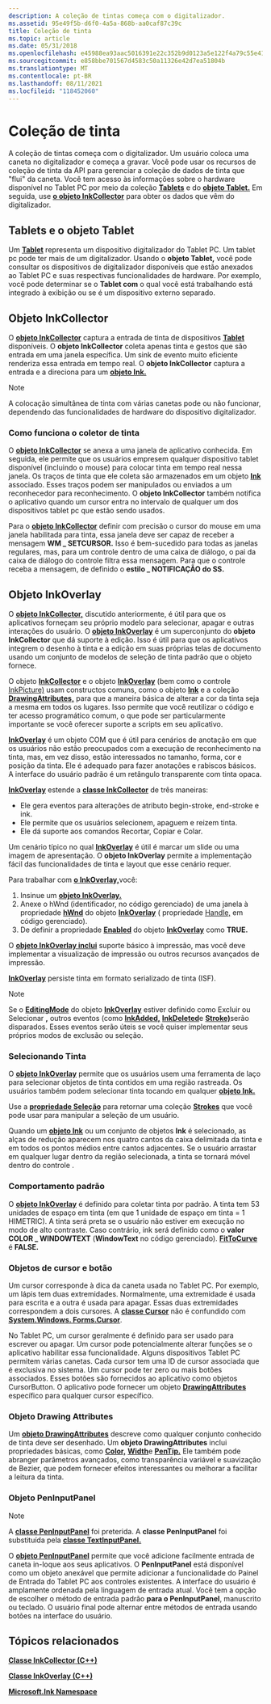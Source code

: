 ```yaml
---
description: A coleção de tintas começa com o digitalizador.
ms.assetid: 95e49f5b-d6f0-4a5a-868b-aa0caf87c39c
title: Coleção de tinta
ms.topic: article
ms.date: 05/31/2018
ms.openlocfilehash: e45988ea93aac5016391e22c352b9d0123a5e122f4a79c55e41e06834ed040e0
ms.sourcegitcommit: e858bbe701567d4583c50a11326e42d7ea51804b
ms.translationtype: MT
ms.contentlocale: pt-BR
ms.lasthandoff: 08/11/2021
ms.locfileid: "118452060"
---
```

# <a name="ink-collection"></a>Coleção de tinta

A coleção de tintas começa com o digitalizador. Um usuário coloca uma caneta no digitalizador e começa a gravar. Você pode usar os recursos de coleção de tinta da API para gerenciar a coleção de dados de tinta que "flui" da caneta. Você tem acesso às informações sobre o hardware disponível no Tablet PC por meio da coleção [**Tablets**](/windows/desktop/api/msinkaut/nf-msinkaut-iinktablets-item) e do [**objeto Tablet.**](/windows/desktop/api/msinkaut/nn-msinkaut-iinktablet) Em seguida, use [**o objeto InkCollector**](inkcollector-class.md) para obter os dados que vêm do digitalizador.

## <a name="tablets-and-the-tablet-object"></a>Tablets e o objeto Tablet

Um [**Tablet**](/windows/desktop/api/msinkaut/nn-msinkaut-iinktablet) representa um dispositivo digitalizador do Tablet PC. Um tablet pc pode ter mais de um digitalizador. Usando o **objeto Tablet,** você pode consultar os dispositivos de digitalizador disponíveis que estão anexados ao Tablet PC e suas respectivas funcionalidades de hardware. Por exemplo, você pode determinar se o **Tablet com** o qual você está trabalhando está integrado à exibição ou se é um dispositivo externo separado.

## <a name="inkcollector-object"></a>Objeto InkCollector

O [**objeto InkCollector**](inkcollector-class.md) captura a entrada de tinta de dispositivos [**Tablet**](/windows/desktop/api/msinkaut/nn-msinkaut-iinktablet) disponíveis. O **objeto InkCollector** coleta apenas tinta e gestos que são entrada em uma janela específica. Um sink de evento muito eficiente renderiza essa entrada em tempo real. O **objeto InkCollector** captura a entrada e a direciona para um [**objeto Ink.**](inkdisp-class.md)

> [!Note]  
> A colocação simultânea de tinta com várias canetas pode ou não funcionar, dependendo das funcionalidades de hardware do dispositivo digitalizador.

 

### <a name="how-the-ink-collector-works"></a>Como funciona o coletor de tinta

O [**objeto InkCollector**](inkcollector-class.md) se anexa a uma janela de aplicativo conhecida. Em seguida, ele permite que os usuários empresem qualquer dispositivo tablet disponível (incluindo o mouse) para colocar tinta em tempo real nessa janela. Os traços de tinta que ele coleta são armazenados em um objeto [**Ink**](inkdisp-class.md) associado. Esses traços podem ser manipulados ou enviados a um reconhecedor para reconhecimento. O **objeto InkCollector** também notifica o aplicativo quando um cursor entra no intervalo de qualquer um dos dispositivos tablet pc que estão sendo usados.

Para o [**objeto InkCollector**](inkcollector-class.md) definir com precisão o cursor do mouse em uma janela habilitada para tinta, essa janela deve ser capaz de receber a mensagem **WM \_ SETCURSOR.** Isso é bem-sucedido para todas as janelas regulares, mas, para um controle dentro de uma caixa de diálogo, o pai da caixa de diálogo do controle filtra essa mensagem. Para que o controle receba a mensagem, de definido o **estilo \_ NOTIFICAÇÃO do SS.**

## <a name="inkoverlay-object"></a>Objeto InkOverlay

O [**objeto InkCollector,**](inkcollector-class.md) discutido anteriormente, é útil para que os aplicativos forneçam seu próprio modelo para selecionar, apagar e outras interações do usuário. O [**objeto InkOverlay**](inkoverlay-class.md) é um superconjunto do **objeto InkCollector** que dá suporte à edição. Isso é útil para que os aplicativos integrem o desenho à tinta e a edição em suas próprias telas de documento usando um conjunto de modelos de seleção de tinta padrão que o objeto fornece.

O objeto [**InkCollector**](inkcollector-class.md) e o objeto [**InkOverlay**](inkoverlay-class.md) (bem como o controle [InkPicture)](inkpicture-control.md) usam constructos comuns, como o objeto [**Ink**](inkdisp-class.md) e a coleção [**DrawingAttributes,**](inkdrawingattributes-class.md) para que a maneira básica de alterar a cor da tinta seja a mesma em todos os lugares. Isso permite que você reutilizar o código e ter acesso programático comum, o que pode ser particularmente importante se você oferecer suporte a scripts em seu aplicativo.

[**InkOverlay**](inkoverlay-class.md) é um objeto COM que é útil para cenários de anotação em que os usuários não estão preocupados com a execução de reconhecimento na tinta, mas, em vez disso, estão interessados no tamanho, forma, cor e posição da tinta. Ele é adequado para fazer anotações e rabiscos básicos. A interface do usuário padrão é um retângulo transparente com tinta opaca.

[**InkOverlay**](inkoverlay-class.md) estende a [**classe InkCollector**](inkcollector-class.md) de três maneiras:

-   Ele gera eventos para alterações de atributo begin-stroke, end-stroke e ink.
-   Ele permite que os usuários selecionem, apaguem e reizem tinta.
-   Ele dá suporte aos comandos Recortar, Copiar e Colar.

Um cenário típico no qual [**InkOverlay**](inkoverlay-class.md) é útil é marcar um slide ou uma imagem de apresentação. O **objeto InkOverlay** permite a implementação fácil das funcionalidades de tinta e layout que esse cenário requer.

Para trabalhar com [**o InkOverlay,**](inkoverlay-class.md)você:

1.  Insinue um [**objeto InkOverlay.**](inkoverlay-class.md)
2.  Anexe o hWnd (identificador, no código gerenciado) de uma janela à propriedade [**hWnd**](/windows/desktop/api/msinkaut/nf-msinkaut-iinkoverlay-get_hwnd) do objeto [**InkOverlay**](inkoverlay-class.md) ( propriedade [Handle,](/previous-versions/ms582171(v=vs.100)) em código gerenciado).
3.  De definir a propriedade [**Enabled**](/windows/desktop/api/msinkaut/nf-msinkaut-iinkoverlay-get_enabled) do objeto [**InkOverlay**](inkoverlay-class.md) como **TRUE.**

O [**objeto InkOverlay inclui**](inkoverlay-class.md) suporte básico à impressão, mas você deve implementar a visualização de impressão ou outros recursos avançados de impressão.

[**InkOverlay**](inkoverlay-class.md) persiste tinta em formato serializado de tinta (ISF).

> [!Note]  
> Se  o [**EditingMode**](/windows/desktop/api/msinkaut/nf-msinkaut-iinkoverlay-get_editingmode) do objeto [**InkOverlay**](inkoverlay-class.md) estiver definido como Excluir ou Selecionar **,** outros eventos (como [**InkAdded,**](inkdisp-inkadded.md) [**InkDeleted**](inkdisp-inkdeleted.md)e [**Stroke)**](inkoverlay-stroke.md)serão disparados. Esses eventos serão úteis se você quiser implementar seus próprios modos de exclusão ou seleção.

 

### <a name="selecting-ink"></a>Selecionando Tinta

O [**objeto InkOverlay**](inkoverlay-class.md) permite que os usuários usem uma ferramenta de laço para selecionar objetos de tinta contidos em uma região rastreada. Os usuários também podem selecionar tinta tocando em qualquer [**objeto Ink.**](inkdisp-class.md)

Use a [**propriedade Seleção**](/windows/desktop/api/msinkaut/nf-msinkaut-iinkoverlay-get_selection) para retornar uma coleção [**Strokes**](/previous-versions/windows/desktop/legacy/ms703293(v=vs.85)) que você pode usar para manipular a seleção de um usuário.

Quando um [**objeto Ink**](inkdisp-class.md) ou um conjunto de objetos **Ink** é selecionado, as alças de redução aparecem nos quatro cantos da caixa delimitada da tinta e em todos os pontos médios entre cantos adjacentes. Se o usuário arrastar em qualquer lugar dentro da região selecionada, a tinta se tornará móvel dentro do controle .

### <a name="default-behavior"></a>Comportamento padrão

O [**objeto InkOverlay**](inkoverlay-class.md) é definido para coletar tinta por padrão. A tinta tem 53 unidades de espaço em tinta (em que 1 unidade de espaço em tinta = 1 HIMETRIC). A tinta será preta se o usuário não estiver em execução no modo de alto contraste. Caso contrário, ink será definido como o **valor COLOR \_ WINDOWTEXT** (**WindowText** no código gerenciado). [**FitToCurve**](/windows/desktop/api/msinkaut/nf-msinkaut-iinkdrawingattributes-get_fittocurve) é **FALSE.**

### <a name="cursor-and-button-objects"></a>Objetos de cursor e botão

Um cursor corresponde à dica da caneta usada no Tablet PC. Por exemplo, um lápis tem duas extremidades. Normalmente, uma extremidade é usada para escrita e a outra é usada para apagar. Essas duas extremidades correspondem a dois cursores. A [**classe Cursor**](/windows/desktop/api/msinkaut/nn-msinkaut-iinkcursor) não é confundido com [**System.Windows. Forms.Cursor**](/dotnet/api/system.windows.forms.cursor?view=netcore-3.1).

No Tablet PC, um cursor geralmente é definido para ser usado para escrever ou apagar. Um cursor pode potencialmente alterar funções se o aplicativo habilitar essa funcionalidade. Alguns dispositivos Tablet PC permitem várias canetas. Cada cursor tem uma ID de cursor associada que é exclusiva no sistema. Um cursor pode ter zero ou mais botões associados. Esses botões são fornecidos ao aplicativo como objetos CursorButton. O aplicativo pode fornecer um objeto [**DrawingAttributes**](inkdrawingattributes-class.md) específico para qualquer cursor específico.

### <a name="drawing-attributes-object"></a>Objeto Drawing Attributes

Um [**objeto DrawingAttributes**](inkdrawingattributes-class.md) descreve como qualquer conjunto conhecido de tinta deve ser desenhado. Um **objeto DrawingAttributes** inclui propriedades básicas, como [**Color,**](/windows/desktop/api/msinkaut/nf-msinkaut-iinkdrawingattributes-get_color) [**Width**](/windows/desktop/api/msinkaut/nf-msinkaut-iinkdrawingattributes-get_width)e [**PenTip.**](/windows/desktop/api/msinkaut/nf-msinkaut-iinkdrawingattributes-get_pentip) Ele também pode abranger parâmetros avançados, como transparência variável e suavização de Bezier, que podem fornecer efeitos interessantes ou melhorar a facilitar a leitura da tinta.

### <a name="peninputpanel-object"></a>Objeto PenInputPanel

> [!Note]  
> A [**classe PenInputPanel**](peninputpanel-class.md) foi preterida. A **classe PenInputPanel** foi substituída pela [**classe TextInputPanel.**](/windows/desktop/api/peninputpanel/nn-peninputpanel-itextinputpanel)

 

O [**objeto PenInputPanel**](peninputpanel-class.md) permite que você adicione facilmente entrada de caneta in-loque aos seus aplicativos. O **PenInputPanel** está disponível como um objeto anexável que permite adicionar a funcionalidade do Painel de Entrada do Tablet PC aos controles existentes. A interface do usuário é amplamente ordenada pela linguagem de entrada atual. Você tem a opção de escolher o método de entrada padrão **para o PenInputPanel**, manuscrito ou teclado. O usuário final pode alternar entre métodos de entrada usando botões na interface do usuário.

## <a name="related-topics"></a>Tópicos relacionados

<dl> <dt>

[**Classe InkCollector (C++)**](inkcollector-class.md)
</dt> <dt>

[**Classe InkOverlay (C++)**](inkoverlay-class.md)
</dt> <dt>

[**Microsoft.Ink Namespace**](/previous-versions/dotnet/netframework-3.5/ms581553(v=vs.90))
</dt> </dl>

 

 

